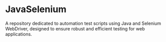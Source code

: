 # JavaSelenium
A repository dedicated to automation test scripts using Java and Selenium WebDriver, designed to ensure robust and efficient testing for web applications.
